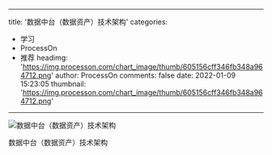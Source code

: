 
---
title: '数据中台（数据资产）技术架构'
categories: 
 - 学习
 - ProcessOn
 - 推荐
headimg: 'https://img.processon.com/chart_image/thumb/605156cff346fb348a964712.png'
author: ProcessOn
comments: false
date: 2022-01-09 15:23:05
thumbnail: 'https://img.processon.com/chart_image/thumb/605156cff346fb348a964712.png'
---

<div>   
<img class="thumb" alt="数据中台（数据资产）技术架构" src="https://img.processon.com/chart_image/thumb/605156cff346fb348a964712.png" referrerpolicy="no-referrer">
<p>数据中台（数据资产）技术架构</p>  
</div>
            
